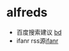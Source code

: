 # alfreds

- 百度搜索建议 [bd](https://github.com/kosmgco/alfreds/blob/master/alfreds/bd.alfredworkflow)
- ifanr rss源[ifanr](https://github.com/kosmgco/alfreds/blob/master/alfreds/ifanr.alfredworkflow)
